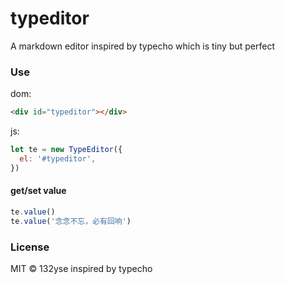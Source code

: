 # typeditor

A markdown editor inspired by typecho which is tiny but perfect

### Use

dom:

```html
<div id="typeditor"></div>
```

js:

```javascript
let te = new TypeEditor({
  el: '#typeditor',
})
```

#### get/set value

```JavaScript
te.value()
te.value('念念不忘，必有回响')
```

### License
MIT © 132yse inspired by typecho